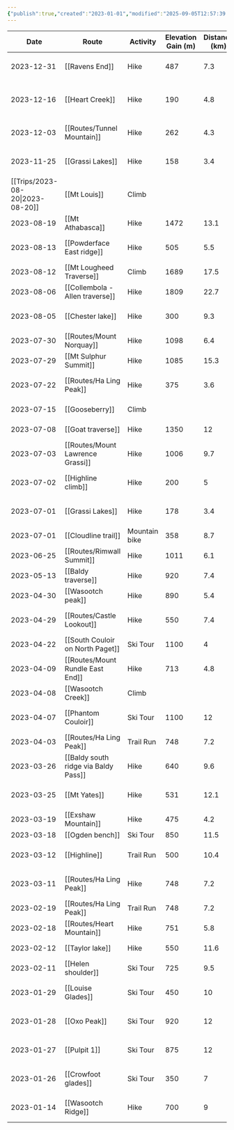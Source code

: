 ```yaml
---
{"publish":true,"created":"2023-01-01","modified":"2025-09-05T12:57:39.638-06:00","published":"2023-01-01","cssclasses":"","date":"2023-01-01"}
---
```



|                Date                 |                Route                 |   Activity    | Elevation Gain (m) | Distance (km) |           People           | Days |
| ----------------------------------- | ------------------------------------ | ------------- | ------------------ | ------------- | -------------------------- | ---- |
|             2023-12-31              |            [[Ravens End]]            |     Hike      |        487         |      7.3      |    Adam, Calvin, Emily     |  1   |
|             2023-12-16              |           [[Heart Creek]]            |     Hike      |        190         |      4.8      | Adam, Calvin, Emily, Laura |  1   |
|             2023-12-03              |         [[Routes/Tunnel Mountain]]          |     Hike      |        262         |      4.3      |    Adam, Calvin, Emily     |  1   |
|             2023-11-25              |           [[Grassi Lakes]]           |     Hike      |        158         |      3.4      |    Adam, Calvin, Emily     |  1   |
| [[Trips/2023-08-20\|2023-08-20]] |             [[Mt Louis]]             |     Climb     |                    |               |       Adam, Alistair       |  1   |
|             2023-08-19              |           [[Mt Athabasca]]           |     Hike      |        1472        |     13.1      |            Adam            |  1   |
|             2023-08-13              |      [[Powderface East ridge]]       |     Hike      |        505         |      5.5      |    Adam, Calvin, Emily     |  1   |
|             2023-08-12              |       [[Mt Lougheed Traverse]]       |     Climb     |        1689        |     17.5      |        Adam, Colton        |  1   |
|             2023-08-06              |   [[Collembola - Allen traverse]]    |     Hike      |        1809        |     22.7      |            Adam            |  1   |
|             2023-08-05              |           [[Chester lake]]           |     Hike      |        300         |      9.3      |    Adam, Calvin, Emily     |  1   |
|             2023-07-30              |          [[Routes/Mount Norquay]]           |     Hike      |        1098        |      6.4      |        Adam, Colton        |  1   |
|             2023-07-29              |        [[Mt Sulphur Summit]]         |     Hike      |        1085        |     15.3      |        Adam, Colton        |  1   |
|             2023-07-22              |           [[Routes/Ha Ling Peak]]           |     Hike      |        375         |      3.6      |    Adam, Calvin, Emily     |  1   |
|             2023-07-15              |            [[Gooseberry]]            |     Climb     |                    |               |         Adam, Ian          |  1   |
|             2023-07-08              |          [[Goat traverse]]           |     Hike      |        1350        |      12       |        Adam, Colton        |  1   |
|             2023-07-03              |      [[Routes/Mount Lawrence Grassi]]       |     Hike      |        1006        |      9.7      |            Adam            |  1   |
|             2023-07-02              |          [[Highline climb]]          |     Hike      |        200         |       5       |    Adam, Calvin, Emily     |  1   |
|             2023-07-01              |           [[Grassi Lakes]]           |     Hike      |        178         |      3.4      |    Adam, Calvin, Emily     |  1   |
|             2023-07-01              |         [[Cloudline trail]]          | Mountain bike |        358         |      8.7      |            Adam            |  1   |
|             2023-06-25              |          [[Routes/Rimwall Summit]]          |     Hike      |        1011        |      6.1      |        Adam, Colton        |  1   |
|             2023-05-13              |          [[Baldy traverse]]          |     Hike      |        920         |      7.4      |        Adam, Colton        |  1   |
|             2023-04-30              |          [[Wasootch peak]]           |     Hike      |        890         |      5.4      |        Adam, Colton        |  1   |
|             2023-04-29              |          [[Routes/Castle Lookout]]          |     Hike      |        550         |      7.4      |    Adam, Colton, Laura     |  1   |
|             2023-04-22              |   [[South Couloir on North Paget]]   |   Ski Tour    |        1100        |       4       |         Adam, Eric         |  1   |
|             2023-04-09              |      [[Routes/Mount Rundle East End]]       |     Hike      |        713         |      4.8      |        Adam, Colton        |  1   |
|             2023-04-08              |          [[Wasootch Creek]]          |     Climb     |                    |               |        Adam, Colton        |  1   |
|             2023-04-07              |         [[Phantom Couloir]]          |   Ski Tour    |        1100        |      12       |     Adam, Corey, Eric      |  1   |
|             2023-04-03              |           [[Routes/Ha Ling Peak]]           |   Trail Run   |        748         |      7.2      |            Adam            |  1   |
|             2023-03-26              | [[Baldy south ridge via Baldy Pass]] |     Hike      |        640         |      9.6      |        Adam, Colton        |  1   |
|             2023-03-25              |             [[Mt Yates]]             |     Hike      |        531         |     12.1      |    Adam, Colton, Laura     |  1   |
|             2023-03-19              |         [[Exshaw Mountain]]          |     Hike      |        475         |      4.2      |        Adam, Emily         |  1   |
|             2023-03-18              |           [[Ogden bench]]            |   Ski Tour    |        850         |     11.5      |            Adam            |  1   |
|             2023-03-12              |             [[Highline]]             |   Trail Run   |        500         |     10.4      |    Adam, Colton, Emily     |  1   |
|             2023-03-11              |           [[Routes/Ha Ling Peak]]           |     Hike      |        748         |      7.2      |    Adam, Colton, Laura     |  1   |
|             2023-02-19              |           [[Routes/Ha Ling Peak]]           |   Trail Run   |        748         |      7.2      |        Adam, Colton        |  1   |
|             2023-02-18              |          [[Routes/Heart Mountain]]          |     Hike      |        751         |      5.8      |        Adam, Colton        |  1   |
|             2023-02-12              |           [[Taylor lake]]            |     Hike      |        550         |     11.6      |        Adam, Emily         |  1   |
|             2023-02-11              |          [[Helen shoulder]]          |   Ski Tour    |        725         |      9.5      |        Adam, Colton        |  1   |
|             2023-01-29              |          [[Louise Glades]]           |   Ski Tour    |        450         |      10       |     Adam, Corey, Jared     |  1   |
|             2023-01-28              |             [[Oxo Peak]]             |   Ski Tour    |        920         |      12       |     Adam, Corey, Jared     |  1   |
|             2023-01-27              |             [[Pulpit 1]]             |   Ski Tour    |        875         |      12       |     Adam, Corey, Jared     |  1   |
|             2023-01-26              |         [[Crowfoot glades]]          |   Ski Tour    |        350         |       7       |     Adam, Corey, Jared     |  1   |
|             2023-01-14              |          [[Wasootch Ridge]]          |     Hike      |        700         |       9       |    Adam, Colton, Laura     |  1   |
